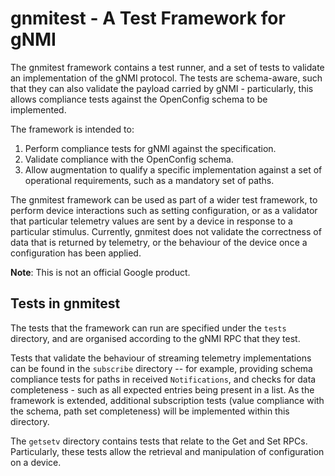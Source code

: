 # gnmitest - A Test Framework for gNMI

The gnmitest framework contains a test runner, and a set of tests to validate
an implementation of the gNMI protocol. The tests are schema-aware, such that
they can also validate the payload carried by gNMI - particularly, this allows
compliance tests against the OpenConfig schema to be implemented.

The framework is intended to:

1. Perform compliance tests for gNMI against the specification.
1. Validate compliance with the OpenConfig schema.
1. Allow augmentation to qualify a specific implementation against a set of
   operational requirements, such as a mandatory set of paths.

The gnmitest framework can be used as part of a wider test framework, to perform
device interactions such as setting configuration, or as a validator that
particular telemetry values are sent by a device in response to a particular
stimulus. Currently, gnmitest does not validate the correctness of data that is
returned by telemetry, or the behaviour of the device once a configuration has
been applied.

**Note**: This is not an official Google product.

## Tests in gnmitest

The tests that the framework can run are specified under the `tests` directory,
and are organised according to the gNMI RPC that they test.

Tests that validate the behaviour of streaming telemetry implementations can be
found in the `subscribe` directory -- for example, providing schema compliance
tests for paths in received `Notifications`, and checks for data completeness -
such as all expected entries being present in a list. As the framework is
extended, additional subscription tests (value compliance with the schema, path
set completeness) will be implemented within this directory.

The `getsetv` directory contains tests that relate to the Get and Set RPCs.
Particularly, these tests allow the retrieval and manipulation of configuration
on a device.
